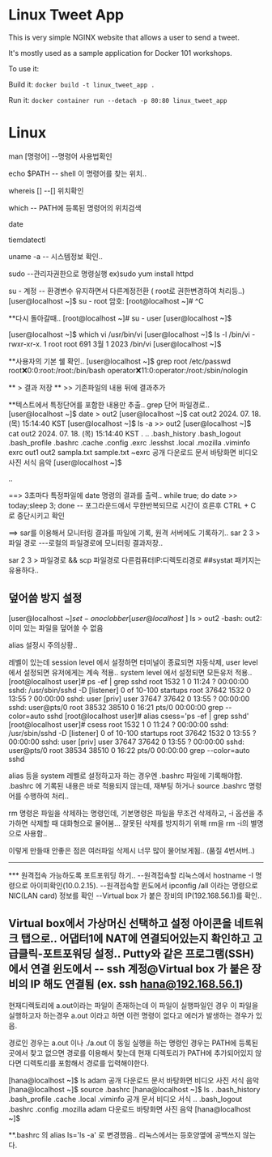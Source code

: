 # Linux Tweet App

This is very simple NGINX website that allows a user to send a tweet. 

It's mostly used as a sample application for Docker 101 workshops. 

To use it:

Build it:
`docker build -t linux_tweet_app .`

Run it:
`docker container run --detach -p 80:80 linux_tweet_app`


# Linux

man [명령어] --명령어 사용법확인

echo $PATH  --   shell  이 명령어를 찾는 위치..

whereis []  --[] 위치확인

which --  PATH에 등록된 명령어의 위치검색

date

 tiemdatectl

uname -a  -- 시스템정보 확인..

sudo --관리자권한으로 명령실행
ex)sudo yum install httpd

su - 계정 -- 환경변수 유지하면서 다른계정전환 ( root로 권한변경하여 처리등..)
[user@localhost ~]$ su - root
암호:
[root@localhost ~]# ^C

**다시 돌아갈때..
[root@localhost ~]# su - user
[user@localhost ~]$



[user@localhost ~]$ which vi
/usr/bin/vi
[user@localhost ~]$ ls -l /bin/vi
-rwxr-xr-x. 1 root root 691  3월  1  2023 /bin/vi
[user@localhost ~]$

**사용자의 기본 쉘 확인..
[user@localhost ~]$ grep root /etc/passwd
root:x:0:0:root:/root:/bin/bash
operator:x:11:0:operator:/root:/sbin/nologin


** > 결과 저장
** >> 기존파일의 내용 뒤에 결과추가

**텍스트에서 특정단어를 포함한 내용만 추출..
grep 단어 파일경로..
[user@localhost ~]$ date > out2
[user@localhost ~]$ cat out2
2024. 07. 18. (목) 15:14:40 KST
[user@localhost ~]$ ls -a >> out2
[user@localhost ~]$ cat out2
2024. 07. 18. (목) 15:14:40 KST
.
..
.bash_history
.bash_logout
.bash_profile
.bashrc
.cache
.config
.exrc
.lesshst
.local
.mozilla
.viminfo
exrc
out1
out2
sampla.txt
sample.txt
~exrc
공개
다운로드
문서
바탕화면
비디오
사진
서식
음악
[user@localhost ~]$

..




==> 3초마다 특정파일에 date 명령의 결과를 출력..
while true; do date >> today;sleep 3; done -- 포그라운드에서 무한반복되므로 시간이 흐른후    CTRL + C 로 중단시키고 확인

==> sar를 이용해서 모니터링 결과를 파일에 기록, 원격 서버에도 기록하기..
sar 2 3 > 파일 경로 ---로컬의 파일경로에 모니터링 결과저장..

sar 2 3 > 파일경로 && scp 파일경로 다른컴퓨터IP:디렉토리경로 
##systat  패키지는 유용하다..


## 덮어씀 방지 설정
[user@localhost ~]$set -o noclobber
[user@localhost ~]$ ls > out2
-bash: out2: 이미 있는 파일을 덮어쓸 수 없음

alias  설정시 주의상황..

레벨이 있는데  session level 에서 설정하면 터미널이 종료되면 자동삭제,  user level  에서 설정되면 유저에게는 계속 적용.. system level 에서 설정되면 모든유저 적용..
[root@localhost user]# ps -ef | grep sshd
root        1532       1  0 11:24 ?        00:00:00 sshd: /usr/sbin/sshd -D [listener] 0 of 10-100 startups
root       37642    1532  0 13:55 ?        00:00:00 sshd: user [priv]
user       37647   37642  0 13:55 ?        00:00:00 sshd: user@pts/0
root       38532   38510  0 16:21 pts/0    00:00:00 grep --color=auto sshd
[root@localhost user]# alias csess='ps -ef | grep sshd'
[root@localhost user]# csess
root        1532       1  0 11:24 ?        00:00:00 sshd: /usr/sbin/sshd -D [listener] 0 of 10-100 startups
root       37642    1532  0 13:55 ?        00:00:00 sshd: user [priv]
user       37647   37642  0 13:55 ?        00:00:00 sshd: user@pts/0
root       38534   38510  0 16:22 pts/0    00:00:00 grep --color=auto sshd


alias  등을  system 레벨로 설정하고자 하는 경우엔 .bashrc  파일에 기록해야함.  .bashrc 에 기록된 내용은 바로 적용되지 않는데, 재부팅 하거나   source .bashrc 명령어를 수행하여 처리..

rm 명령은 파일을 삭제하는 명령인데, 기본명령은 파일을 무조건 삭제하고, -i 옵션을 추가하면 삭제할 때 대화형으로 물어봄...
잘못된 삭제를 방지하기 위해  rm을 rm -i의 별명으로 사용함..

이렇게 만들때 안좋은 점은 여러파일 삭제시 너무 많이 물어보게됨..
(품질 4번서버..)




  ----------------------------------------------
*** 원격접속 가능하도록 포트포워딩 하기..
  --원격접속할 리눅스에서 hostname -I 명령으로 아이피확인(10.0.2.15). 
  --원격접속할 윈도에서 ipconfig /all 이라는 명령으로 NIC(LAN card) 정보를 확인
  --Virtual box 가 붙은 장비의 IP(192.168.56.1)를 확인..

  Virtual box에서 가상머신 선택하고 설정 아이콘을 네트워크 탭으로.. 어댑터1에 NAT에 연결되어있는지 확인하고 고급클릭-포트포워딩 설정..
  Putty와 같은 프로그램(SSH)에서 연결 
  윈도에서 -- ssh 계정@Virtual box 가 붙은 장비의 IP 해도 연결됨 (ex. ssh hana@192.168.56.1)
  ----------------------------------------------

현재디렉토리에 a.out이라는 파일이 존재하는데 이 파일이 실행파일인 경우 이 파일을 실행하고자 하는경우 a.out 이라고 하면 이런 명령이 없다고 에러가 발생하는 경우가 있음.

경로인 경우는 a.out 이나 ./a.out 이 동일
실행을 하는 명령인 경우는 PATH에 등록된 곳에서 찾고 없으면 경로를 이용해서 찾는데 현재 디렉토리가 PATH에 추가되어있지 않다면 디렉토리를 포함해서 경로를 입력해야한다.

[hana@localhost ~]$ ls
adam  공개  다운로드  문서  바탕화면  비디오  사진  서식  음악
[hana@localhost ~]$ source .bashrc
[hana@localhost ~]$ ls
.   .bash_history  .bash_profile  .cache   .local    .viminfo  공개      문서      비디오  서식
..  .bash_logout   .bashrc        .config  .mozilla  adam      다운로드  바탕화면  사진    음악
[hana@localhost ~]$

**.bashrc 의 alias ls='ls -a' 로 변경했음..
리눅스에서는 등호양옆에 공백쓰지 않는다.
